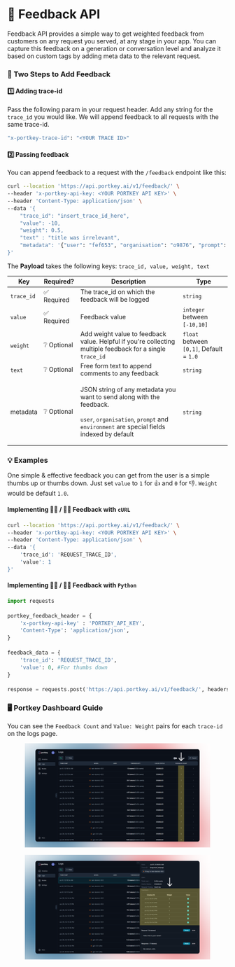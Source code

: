 # 📝 Feedback API

Feedback API provides a simple way to get weighted feedback from customers on any request you served, at any stage in your app. You can capture this feedback on a generation or conversation level and analyze it based on custom tags by adding meta data to the relevant request.

### **🔑 Two Steps to Add Feedback**

#### **1️⃣ Adding trace-id**

Pass the following param in your request header. Add any string for the `trace_id` you would like. We will append feedback to all requests with the same trace-id.

```sh
"x-portkey-trace-id": "<YOUR TRACE ID>"
```

#### **2️⃣ Passing feedback**

You can append feedback to a request with the `/feedback` endpoint like this:

```sh
curl --location 'https://api.portkey.ai/v1/feedback/' \
--header 'x-portkey-api-key: <YOUR PORTKEY API KEY>' \
--header 'Content-Type: application/json' \
--data '{
    "trace_id": "insert_trace_id_here",
    "value": -10,
    "weight": 0.5,
    "text" : "title was irrelevant",
    "metadata": '{"user": "fef653", "organisation": "o9876", "prompt": "test_prompt", "environment": "production"}'
}'
```

The **Payload** takes the following keys: `trace_id, value, weight, text`

| Key        | Required?  | Description                                                                                                                                                                                                              | Type                                     |
| ---------- | ---------- | ------------------------------------------------------------------------------------------------------------------------------------------------------------------------------------------------------------------------ | ---------------------------------------- |
| `trace_id` | ✅ Required | The trace\_id on which the feedback will be logged                                                                                                                                                                       | `string`                                 |
| `value`    | ✅ Required | Feedback value                                                                                                                                                                                                           | `integer` between `[-10,10]`             |
| `weight`   | ❔ Optional | Add weight value to feedback value. Helpful if you're collecting multiple feedback for a single `trace_id`                                                                                                               | `float` between `[0,1]`, Default = `1.0` |
| `text`     | ❔ Optional | Free form text to append comments to any feedback                                                                                                                                                                        | `string`                                 |
| metadata   | ❔ Optional | <p>JSON string of any metadata you want to send along with the feedback.<br><br><code>user</code>, <code>organisation</code>, <code>prompt</code> and <code>environment</code> are special fields indexed by default</p> | `string`                                 |

### **💡 Examples**

One simple & effective feedback you can get from the user is a simple thumbs up or thumbs down. Just set `value` to `1` for 👍 and `0` for 👎. `Weight` would be default `1.0`.

#### **Implementing 👍🏻 / 👎🏻 Feedback with `cURL`**

```sh
curl --location 'https://api.portkey.ai/v1/feedback/' \
--header 'x-portkey-api-key: <YOUR PORTKEY API KEY>' \
--header 'Content-Type: application/json' \
--data '{
    'trace_id': 'REQUEST_TRACE_ID',
    'value': 1
}'
```

#### **Implementing 👍🏻 / 👎🏻 Feedback with `Python`**

```py
import requests

portkey_feedback_header = {
    'x-portkey-api-key' : 'PORTKEY_API_KEY',
    'Content-Type': 'application/json',
}

feedback_data = {
    'trace_id': 'REQUEST_TRACE_ID',
    'value': 0, #For thumbs down
}

response = requests.post('https://api.portkey.ai/v1/feedback/', headers=portkey_feedback_header, json=feedback_data)
```

### **🖥️ Portkey Dashboard Guide**

You can see the `Feedback Count` and `Value: Weight` pairs for each `trace-id` on the logs page.

<figure><img src="../.gitbook/assets/Feedback 1.png" alt=""><figcaption></figcaption></figure>

<figure><img src="../.gitbook/assets/Feedback 2.png" alt=""><figcaption></figcaption></figure>
